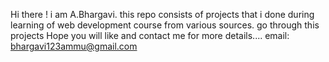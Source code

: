 Hi there ! i am A.Bhargavi.
this repo consists of projects that i done during learning of web development course from various sources.
go through this projects 
Hope you will like and contact me for more details....
email: bhargavi123ammu@gmail.com

